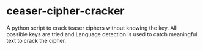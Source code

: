 # ceaser-cipher-cracker
A python script to crack teaser ciphers without knowing the key. All possible keys are tried and Language detection is used to catch meaningful text to crack the cipher. 

